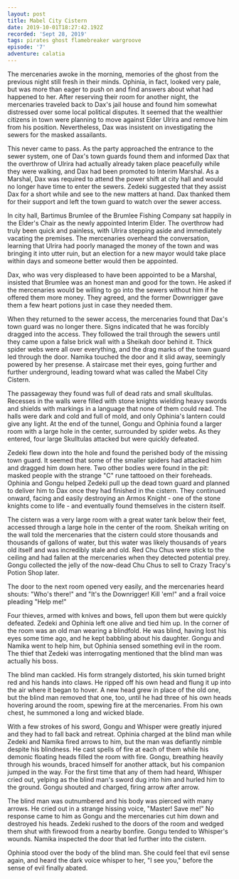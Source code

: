 ```yaml
---
layout: post
title: Mabel City Cistern
date: 2019-10-01T18:27:42.192Z
recorded: 'Sept 28, 2019'
tags: pirates ghost flamebreaker wargroove
episode: '7'
adventure: calatia
---
```

The mercenaries awoke in the morning, memories of the ghost from the previous night still fresh in their minds. Ophinia, in fact, looked very pale, but was more than eager to push on and find answers about what had happened to her. After reserving their room for another night, the mercenaries traveled back to Dax's jail house and found him somewhat distressed over some local political disputes. It seemed that the wealthier citizens in town were planning to move against Elder Ulrira and remove him from his position. Nevertheless, Dax was insistent on investigating the sewers for the masked assailants.

This never came to pass. As the party approached the entrance to the sewer system, one of Dax's town guards found them and informed Dax that the overthrow of Ulrira had actually already taken place peacefully while they were walking, and Dax had been promoted to Interim Marshal. As a Marshal, Dax was required to attend the power shift at city hall and would no longer have time to enter the sewers. Zedeki suggested that they assist Dax for a short while and see to the new matters at hand. Dax thanked them for their support and left the town guard to watch over the sewer access.

In city hall, Bartimus Brumlee of the Brumlee Fishing Company sat happily in the Elder's Chair as the newly appointed Interim Elder. The overthrow had truly been quick and painless, with Ulrira stepping aside and immediately vacating the premises. The mercenaries overheard the conversation, learning that Ulrira had poorly managed the money of the town and was bringing it into utter ruin, but an election for a new mayor would take place within days and someone better would then be appointed. 

Dax, who was very displeased to have been appointed to be a Marshal, insisted that Brumlee was an honest man and good for the town. He asked if the mercenaries would be willing to go into the sewers without him if he offered them more money. They agreed, and the former Downrigger gave them a few heart potions just in case they needed them.

When they returned to the sewer access, the mercenaries found that Dax's town guard was no longer there. Signs indicated that he was forcibly dragged into the access. They followed the trail through the sewers until they came upon a false brick wall with a Sheikah door behind it. Thick spider webs were all over everything, and the drag marks of the town guard led through the door. Namika touched the door and it slid away, seemingly powered by her presense. A staircase met their eyes, going further and further underground, leading toward what was called the Mabel City Cistern. 

The passageway they found was full of dead rats and small skulltulas. Recesses in the walls were filled with stone knights wielding heavy swords and shields with markings in a language that none of them could read. The halls were dark and cold and full of mold, and only Ophinia's lantern could give any light. At the end of the tunnel, Gongu and Ophinia found a larger room with a large hole in the center, surrounded by spider webs. As they entered, four large Skulltulas attacked but were quickly defeated.

Zedeki flew down into the hole and found the perished body of the missing town guard. It seemed that some of the smaller spiders had attacked him and dragged him down here. Two other bodies were found in the pit: masked people with the strange "C" rune tattooed on their foreheads. Ophinia and Gongu helped Zedeki pull up the dead town guard and planned to deliver him to Dax once they had finished in the cistern. They continued onward, facing and easily destroying an Armos Knight - one of the stone knights come to life - and eventually found themselves in the cistern itself.

The cistern was a very large room with a great water tank below their feet, accessed through a large hole in the center of the room. Sheikah writing on the wall told the mercenaries that the cistern could store thousands and thousands of gallons of water, but this water was likely thousands of years old itself and was incredibly stale and old. Red Chu Chus were stick to the ceiling and had fallen at the mercenaries when they detected potential prey. Gongu collected the jelly of the now-dead Chu Chus to sell to Crazy Tracy's Potion Shop later. 

The door to the next room opened very easily, and the mercenaries heard shouts: "Who's there!" and "It's the Downrigger! Kill 'em!" and a frail voice pleading "Help me!"

Four thieves, armed with knives and bows, fell upon them but were quickly defeated. Zedeki and Ophinia left one alive and tied him up. In the corner of the room was an old man wearing a blindfold. He was blind, having lost his eyes some time ago, and he kept babbling about his daughter. Gongu and Namika went to help him, but Ophinia sensed something evil in the room. The thief that Zedeki was interrogating mentioned that the blind man was actually his boss.

The blind man cackled. His form strangely distorted, his skin turned bright red and his hands into claws. He ripped off his own head and flung it up into the air where it began to hover. A new head grew in place of the old one, but the blind man removed that one, too, until he had three of his own heads hovering around the room, spewing fire at the mercenaries. From his own chest, he summoned a long and wicked blade.

With a few strokes of his sword, Gongu and Whisper were greatly injured and they had to fall back and retreat. Ophinia charged at the blind man while Zedeki and Namika fired arrows to him, but the man was defiantly nimble despite his blindness. He cast spells of fire at each of them while his demonic floating heads filled the room with fire. Gongu, breathing heavily through his wounds, braced himself for another attack, but his companion jumped in the way. For the first time that any of them had heard, Whisper cried out, yelping as the blind man's sword dug into him and hurled him to the ground. Gongu shouted and charged, firing arrow after arrow.

The blind man was outnumbered and his body was pierced with many arrows. He cried out in a strange hissing voice, "Master! Save me!" No response came to him as Gongu and the mercenaries cut him down and destroyed his heads. Zedeki rushed to the doors of the room and wedged them shut with firewood from a nearby bonfire. Gongu tended to Whisper's wounds. Namika inspected the door that led further into the cistern. 

Ophinia stood over the body of the blind man. She could feel that evil sense again, and heard the dark voice whisper to her, "I see you," before the sense of evil finally abated.
